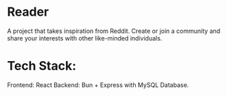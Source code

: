 # Reader
A project that takes inspiration from Reddit. Create or join a community and share your interests with other like-minded individuals.

# Tech Stack:
Frontend: React
Backend: Bun + Express with MySQL Database.
